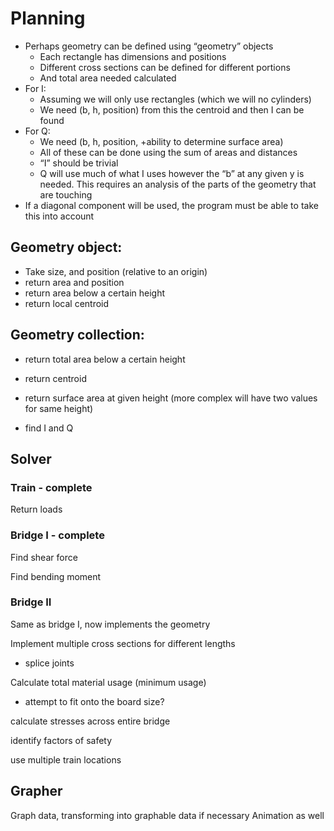 # Planning


- Perhaps geometry can be defined using “geometry” objects
    - Each rectangle has dimensions and positions
    - Different cross sections can be defined for different portions
    - And total area needed calculated
- For I:
    - Assuming we will only use rectangles (which we will no cylinders)
    - We need (b, h, position) from this the centroid and then I can be found
- For Q:
    - We need (b, h, position, +ability to determine surface area)
    - All of these can be done using the sum of areas and distances
    - “I” should be trivial
    - Q will use much of what I uses however the “b” at any given y is needed. This requires an analysis of the parts of the geometry that are touching
- If a diagonal component will be used, the program must be able to take this into account 

## Geometry object:
- Take size, and position (relative to an origin)
- return area and position
- return area below a certain height
- return local centroid

## Geometry collection:
- return total area below a certain height
- return centroid
- return surface area at given height (more complex will have two values for same height)

- find I and Q

## Solver

### Train - complete

Return loads

### Bridge I - complete

Find shear force

Find bending moment

### Bridge II

Same as bridge I, now implements the geometry

Implement multiple cross sections for different lengths
- splice joints

Calculate total material usage (minimum usage)
- attempt to fit onto the board size?

calculate stresses across entire bridge

identify factors of safety

use multiple train locations

## Grapher

Graph data, transforming into graphable data if necessary
Animation as well